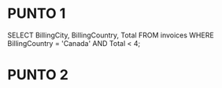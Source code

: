 # PUNTO 1
SELECT BillingCity, BillingCountry, Total FROM invoices
WHERE BillingCountry = 'Canada' AND Total < 4;

# PUNTO 2
